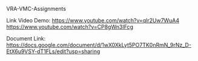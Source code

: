 VRA-VMC-Assignments

Link Video Demo:  https://www.youtube.com/watch?v=qlr2Uw7WuA4
                  https://www.youtube.com/watch?v=CP8gWn3IFcg


Document Link:    https://docs.google.com/document/d/1wX0XkLyt5PO7TK0nRmN_9rNz_D-EtX6u9VSY-dT1FLs/edit?usp=sharing
